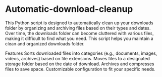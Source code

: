 # Automatic-download-cleanup
This Python script is designed to automatically clean up your downloads folder by organizing and archiving files based on their types and dates. Over time, the downloads folder can become cluttered with various files, making it difficult to find what you need. This script helps you maintain a clean and organized downloads folder.

Features
Sorts downloaded files into categories (e.g., documents, images, videos, archives) based on file extensions.
Moves files to a designated storage folder based on the date of download.
Archives and compresses files to save space.
Customizable configuration to fit your specific needs.
